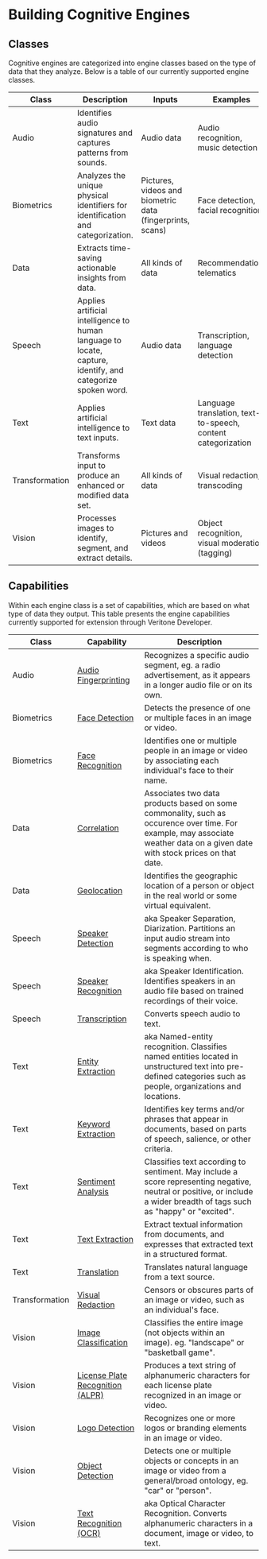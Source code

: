 # Building Cognitive Engines

[](_summary.md ':include')

## Classes

Cognitive engines are categorized into engine classes based on the type of data that they analyze.
Below is a table of our currently supported engine classes.

Class | Description | Inputs | Examples
--- | --- | --- | ---
Audio | Identifies audio signatures and captures patterns from sounds. | Audio data | Audio recognition, music detection
Biometrics | Analyzes the unique physical identifiers for identification and categorization. | Pictures, videos and biometric data (fingerprints, scans) | Face detection, facial recognition
Data | Extracts time-saving actionable insights from data. | All kinds of data | Recommendation, telematics
Speech | Applies artificial intelligence to human language to locate, capture, identify, and categorize spoken word. | Audio data | Transcription, language detection
Text | Applies artificial intelligence to text inputs. | Text data | Language translation, text-to-speech, content categorization
Transformation | Transforms input to produce an enhanced or modified data set.  | All kinds of data | Visual redaction, transcoding
Vision | Processes images to identify, segment, and extract details. | Pictures and videos | Object recognition, visual moderation (tagging)

## Capabilities

Within each engine class is a set of capabilities, which are based on what type of data they output.
This table presents the engine capabilities currently supported for extension through Veritone Developer.

Class | Capability | Description
--- | --- | ---
Audio | [Audio Fingerprinting](/developer/engines/cognitive/audio/audio-fingerprinting/) | Recognizes a specific audio segment, eg. a radio advertisement, as it appears in a longer audio file or on its own.
Biometrics | [Face Detection](/developer/engines/cognitive/biometrics/face-detection/) | Detects the presence of one or multiple faces in an image or video.
Biometrics | [Face Recognition](/developer/engines/cognitive/biometrics/face-recognition/) | Identifies one or multiple people in an image or video by associating each individual's face to their name.
Data | [Correlation](/developer/engines/cognitive/data/correlation/) | Associates two data products based on some commonality, such as occurence over time. For example, may associate weather data on a given date with stock prices on that date.
Data | [Geolocation](/developer/engines/cognitive/data/geolocation/) | Identifies the geographic location of a person or object in the real world or some virtual equivalent.
Speech | [Speaker Detection](/developer/engines/cognitive/speech/speaker-detection/)	| aka Speaker Separation, Diarization. Partitions an input audio stream into segments according to who is speaking when.
Speech | [Speaker Recognition](/developer/engines/cognitive/speech/speaker-recognition/)	| aka Speaker Identification. Identifies speakers in an audio file based on trained recordings of their voice.
Speech | [Transcription](/developer/engines/cognitive/speech/transcription/) | Converts speech audio to text.
Text | [Entity Extraction](/developer/engines/cognitive/text/entity-extraction/) | aka Named-entity recognition. Classifies named entities located in unstructured text into pre-defined categories such as people, organizations and locations.
Text | [Keyword Extraction](/developer/engines/cognitive/text/keyword-extraction/) | Identifies key terms and/or phrases that appear in documents, based on parts of speech, salience, or other criteria.
Text | [Sentiment Analysis](/developer/engines/cognitive/text/sentiment/) | Classifies text according to sentiment. May include a score representing negative, neutral or positive, or include a wider breadth of tags such as "happy" or "excited".
Text | [Text Extraction](/developer/engines/cognitive/text/text-extraction/) | Extract textual information from documents, and expresses that extracted text in a structured format.
Text | [Translation](/developer/engines/cognitive/text/translation/) | Translates natural language from a text source.
Transformation | [Visual Redaction](/developer/engines/cognitive/transformation/visual-redaction/) | Censors or obscures parts of an image or video, such as an individual's face.
Vision | [Image Classification](/developer/engines/cognitive/vision/image-classification/) | Classifies the entire image (not objects within an image). eg. "landscape" or "basketball game".
Vision | [License Plate Recognition (ALPR)](/developer/engines/cognitive/vision/license-plate/) | Produces a text string of alphanumeric characters for each license plate recognized in an image or video.
Vision | [Logo Detection](/developer/engines/cognitive/vision/logo-detection/) | Recognizes one or more logos or branding elements in an image or video.
Vision | [Object Detection](/developer/engines/cognitive/vision/object-detection/) | Detects one or multiple objects or concepts in an image or video from a general/broad ontology, eg. "car" or "person".
Vision | [Text Recognition (OCR)](/developer/engines/cognitive/vision/text-recognition/) | aka Optical Character Recognition. Converts alphanumeric characters in a document, image or video, to text.

<!--TODO: Add back in when we have documentation
Audio | Audio Recognition | Recognizes sound segments in an audio file, eg. 'gunshot', 'ad' or 'crying baby'.
Speech | Keyword Spotting	| Finds specific words in an audio recording, without producing a transcript.
Speech | Language Identification | Identifies the natural human language(s) spoken in an audio file.
Text | Content Classification | Categorizes one or multiple documents according to a pre-defined ontology.
Text | Language Identification | Detects one or multiple natural languages in text.
Text | Summarization | Generates a summar of written text.
Text | Text-to-Speech | Generates spoken word from text. Configurations may include output voice gender and accent.
Transformation | Orchestration | Arranges and combines various processes in order to optimize output.
Transformation | Transcoding | Converts one input file format to another.
Vision | Color | Recognizes colors in an image or video.
Vision | Scene Break | Segments a video by identifying each instance of a scene change.
Vision | Visual Moderation | Tags an image or video which likely contains explicit content.
-->

